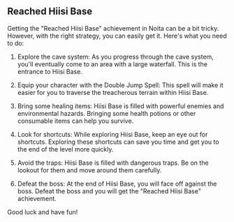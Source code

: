 ## Reached Hiisi Base

Getting the "Reached Hiisi Base" achievement in Noita can be a bit tricky. However, with the right strategy, you can easily get it. Here's what you need to do:

1. Explore the cave system: As you progress through the cave system, you'll eventually come to an area with a large waterfall. This is the entrance to Hiisi Base. 

2. Equip your character with the Double Jump Spell: This spell will make it easier for you to traverse the treacherous terrain within Hiisi Base.

3. Bring some healing items: Hiisi Base is filled with powerful enemies and environmental hazards. Bringing some health potions or other consumable items can help you survive.

4. Look for shortcuts: While exploring Hiisi Base, keep an eye out for shortcuts. Exploring these shortcuts can save you time and get you to the end of the level more quickly.

5. Avoid the traps: Hiisi Base is filled with dangerous traps. Be on the lookout for them and move around them carefully.

6. Defeat the boss: At the end of Hiisi Base, you will face off against the boss. Defeat the boss and you will get the "Reached Hiisi Base" achievement.

Good luck and have fun!
